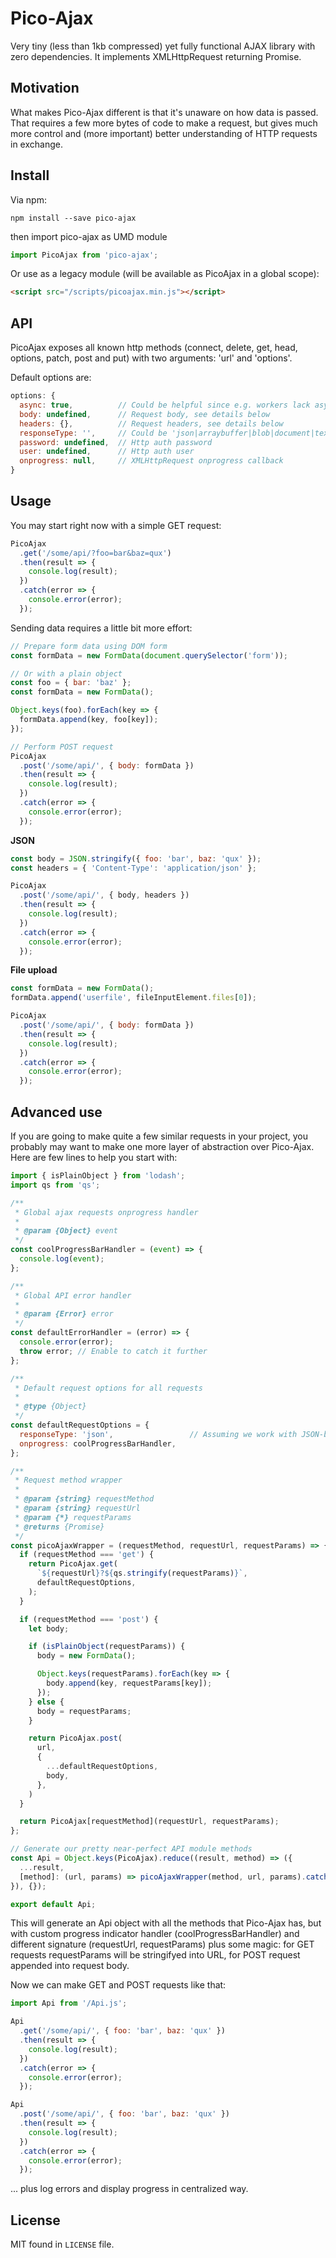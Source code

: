 # Pico-Ajax
Very tiny (less than 1kb compressed) yet fully functional AJAX library with zero dependencies. It implements XMLHttpRequest returning Promise.

## Motivation
What makes Pico-Ajax different is that it's unaware on how data is passed. That requires a few more bytes of code to make a request, but gives much more control and (more important) better understanding of HTTP requests in exchange.

## Install
Via npm:

```
npm install --save pico-ajax
```

then import pico-ajax as UMD module
```javascript
import PicoAjax from 'pico-ajax';
```

Or use as a legacy module (will be available as PicoAjax in a global scope):
```html
<script src="/scripts/picoajax.min.js"></script>
```

## API

PicoAjax exposes all known http methods (connect, delete, get, head, options, patch, post and put) with two arguments: 'url' and 'options'.

Default options are:
```javascript
options: {
  async: true,          // Could be helpful since e.g. workers lack async support
  body: undefined,      // Request body, see details below
  headers: {},          // Request headers, see details below
  responseType: '',     // Could be 'json|arraybuffer|blob|document|text',
  password: undefined,  // Http auth password
  user: undefined,      // Http auth user
  onprogress: null,     // XMLHttpRequest onprogress callback
}
```

## Usage

You may start right now with a simple GET request:
```javascript
PicoAjax
  .get('/some/api/?foo=bar&baz=qux')
  .then(result => {
    console.log(result);
  })
  .catch(error => {
    console.error(error);
  });
```

Sending data requires a little bit more effort:

```javascript
// Prepare form data using DOM form
const formData = new FormData(document.querySelector('form'));

// Or with a plain object
const foo = { bar: 'baz' };
const formData = new FormData();

Object.keys(foo).forEach(key => {
  formData.append(key, foo[key]);
});

// Perform POST request
PicoAjax
  .post('/some/api/', { body: formData })
  .then(result => {
    console.log(result);
  })
  .catch(error => {
    console.error(error);
  });
```

**JSON**

```javascript
const body = JSON.stringify({ foo: 'bar', baz: 'qux' });
const headers = { 'Content-Type': 'application/json' };

PicoAjax
  .post('/some/api/', { body, headers })
  .then(result => {
    console.log(result);
  })
  .catch(error => {
    console.error(error);
  });
```

**File upload**

```javascript
const formData = new FormData();
formData.append('userfile', fileInputElement.files[0]);

PicoAjax
  .post('/some/api/', { body: formData })
  .then(result => {
    console.log(result);
  })
  .catch(error => {
    console.error(error);
  });
```

## Advanced use

If you are going to make quite a few similar requests in your project, you probably
may want to make one more layer of abstraction over Pico-Ajax. Here are few lines to
help you start with:
```javascript
import { isPlainObject } from 'lodash';
import qs from 'qs';

/**
 * Global ajax requests onprogress handler
 *
 * @param {Object} event
 */
const coolProgressBarHandler = (event) => {
  console.log(event);
};

/**
 * Global API error handler
 *
 * @param {Error} error
 */
const defaultErrorHandler = (error) => { 
  console.error(error);
  throw error; // Enable to catch it further
};

/**
 * Default request options for all requests
 *
 * @type {Object}
 */
const defaultRequestOptions = {
  responseType: 'json',                 // Assuming we work with JSON-based API
  onprogress: coolProgressBarHandler,
};

/**
 * Request method wrapper
 *
 * @param {string} requestMethod
 * @param {string} requestUrl
 * @param {*} requestParams
 * @returns {Promise}
 */
const picoAjaxWrapper = (requestMethod, requestUrl, requestParams) => {
  if (requestMethod === 'get') {
    return PicoAjax.get(
      `${requestUrl}?${qs.stringify(requestParams)}`,
      defaultRequestOptions,
    );
  }

  if (requestMethod === 'post') {
    let body;

    if (isPlainObject(requestParams)) {
      body = new FormData();

      Object.keys(requestParams).forEach(key => {
        body.append(key, requestParams[key]);
      });
    } else {
      body = requestParams;
    }

    return PicoAjax.post(
      url,
      {
        ...defaultRequestOptions,
        body,
      },
    )
  }

  return PicoAjax[requestMethod](requestUrl, requestParams);
};

// Generate our pretty near-perfect API module methods
const Api = Object.keys(PicoAjax).reduce((result, method) => ({
  ...result,
  [method]: (url, params) => picoAjaxWrapper(method, url, params).catch(defaultErrorHandler),
}), {});

export default Api;
```

This will generate an Api object with all the methods that Pico-Ajax has, but with
custom progress indicator handler (coolProgressBarHandler) and different signature
(requestUrl, requestParams) plus some magic: for GET requests requestParams
will be stringifyed into URL, for POST request appended into request body.

Now we can make GET and POST requests like that:
```javascript
import Api from '/Api.js';

Api
  .get('/some/api/', { foo: 'bar', baz: 'qux' })
  .then(result => {
    console.log(result);
  })
  .catch(error => {
    console.error(error);
  });

Api
  .post('/some/api/', { foo: 'bar', baz: 'qux' })
  .then(result => {
    console.log(result);
  })
  .catch(error => {
    console.error(error);
  });
```
... plus log errors and display progress in centralized way.

## License

MIT found in `LICENSE` file.
